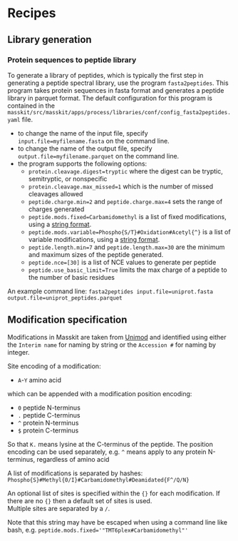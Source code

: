 # Recipes

## Library generation

### Protein sequences to peptide library

To generate a library of peptides, which is typically the first step in generating a peptide
spectral library, use the program `fasta2peptides`. This program takes protein sequences
in fasta format and generates a peptide library in parquet format. The default configuration for this program is
contained in the `masskit/src/masskit/apps/process/libraries/conf/config_fasta2peptides.yaml` file.

* to change the name of the input file, specify `input.file=myfilename.fasta` on the
command line.
* to change the name of the output file, specify `output.file=myfilename.parquet` on
the command line.
* the program supports the following options:
  * `protein.cleavage.digest=tryptic` where the digest can be tryptic, semitryptic, or nonspecific
  * `protein.cleavage.max_missed=1` which is the number of missed cleavages allowed
  * `peptide.charge.min=2` and `peptide.charge.max=4` sets the range of charges generated
  * `peptide.mods.fixed=Carbamidomethyl` is a list of fixed modifications, using a [string format](#modification-specification).
  * `peptide.mods.variable=Phospho{S/T}#Oxidation#Acetyl{^}` is a list of variable modifications, using a [string format](#modification-specification).
  * `peptide.length.min=7` and `peptide.length.max=30` are the minimum and maximum sizes of
  the peptide generated.
  * `peptide.nce=[30]` is a list of NCE values to generate per peptide
  * `peptide.use_basic_limit=True` limits the max charge of a peptide to the number of basic residues

An example command line: `fasta2peptides input.file=uniprot.fasta output.file=uniprot_peptides.parquet`

## Modification specification

Modifications in Masskit are taken from [Unimod](https://www.unimod.org) and identified using either
the `Interim name` for naming by string or the `Accession #` for naming by integer.

Site encoding of a modification:

* `A`-`Y` amino acid

which can be appended with a modification position encoding:

* `0` peptide N-terminus
* `.` peptide C-terminus
* `^` protein N-terminus
* `$` protein C-terminus

So that `K.` means lysine at the C-terminus of the peptide.
The position encoding can be used separately, e.g. `^` means apply to any protein N-terminus,
regardless of amino acid

A list of modifications is separated by hashes:
`Phospho{S}#Methyl{0/I}#Carbamidomethyl#Deamidated{F^/Q/N}`

An optional list of sites is specified within the `{}` for each modification.
If there are no `{}` then a default set of sites is used.  
Multiple sites are separated by a `/`.

Note that this string may have be escaped when
using a command line like bash, e.g. `peptide.mods.fixed='"TMT6plex#Carbamidomethyl"'`
